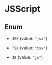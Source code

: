 

# JSScript

## Enum


* `JSX` (value: `"jsx"`)

* `TSX` (value: `"tsx"`)

* `JS` (value: `"js"`)



